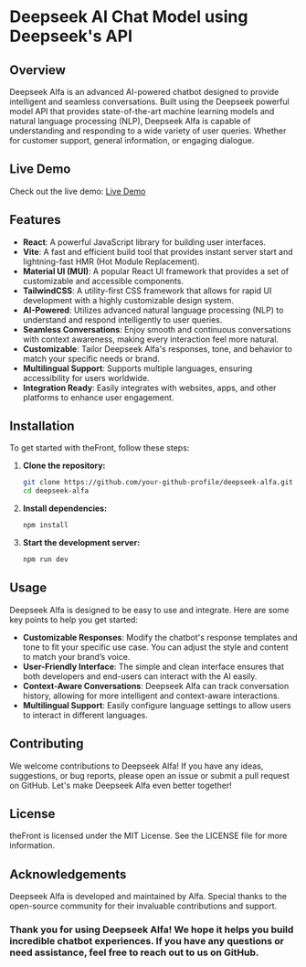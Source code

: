 # Deepseek AI Chat Model using Deepseek's API 

## Overview
Deepseek Alfa is an advanced AI-powered chatbot designed to provide intelligent and seamless conversations. Built using the Deepseek powerful model API that provides state-of-the-art machine learning models and natural language processing (NLP), Deepseek Alfa is capable of understanding and responding to a wide variety of user queries. Whether for customer support, general information, or engaging dialogue.

## Live Demo
Check out the live demo: [Live Demo](https://deepseek-alfa.netlify.app)

## Features
- **React**: A powerful JavaScript library for building user interfaces.
- **Vite**: A fast and efficient build tool that provides instant server start and lightning-fast HMR (Hot Module Replacement).
- **Material UI (MUI)**: A popular React UI framework that provides a set of customizable and accessible components.
- **TailwindCSS**: A utility-first CSS framework that allows for rapid UI development with a highly customizable design system.
- **AI-Powered**: Utilizes advanced natural language processing (NLP) to understand and respond intelligently to user queries.
- **Seamless Conversations**: Enjoy smooth and continuous conversations with context awareness, making every interaction feel more natural.
- **Customizable**: Tailor Deepseek Alfa's responses, tone, and behavior to match your specific needs or brand.
- **Multilingual Support**: Supports multiple languages, ensuring accessibility for users worldwide.
- **Integration Ready**: Easily integrates with websites, apps, and other platforms to enhance user engagement.

## Installation
To get started with theFront, follow these steps:

1. **Clone the repository:**
   ```bash
   git clone https://github.com/your-github-profile/deepseek-alfa.git
   cd deepseek-alfa

2. **Install dependencies:**
   ```bash
   npm install

3. **Start the development server:**
   ```bash
   npm run dev


## Usage
Deepseek Alfa is designed to be easy to use and integrate. Here are some key points to help you get started:

- **Customizable Responses**: Modify the chatbot's response templates and tone to fit your specific use case. You can adjust the style and content to match your brand’s voice.
- **User-Friendly Interface**: The simple and clean interface ensures that both developers and end-users can interact with the AI easily.
- **Context-Aware Conversations**: Deepseek Alfa can track conversation history, allowing for more intelligent and context-aware interactions.
- **Multilingual Support**: Easily configure language settings to allow users to interact in different languages.

## Contributing
We welcome contributions to Deepseek Alfa! If you have any ideas, suggestions, or bug reports, please open an issue or submit a pull request on GitHub. Let's make Deepseek Alfa even better together!

## License
theFront is licensed under the MIT License. See the LICENSE file for more information.

## Acknowledgements
Deepseek Alfa is developed and maintained by Alfa. Special thanks to the open-source community for their invaluable contributions and support.

### Thank you for using Deepseek Alfa! We hope it helps you build incredible chatbot experiences. If you have any questions or need assistance, feel free to reach out to us on GitHub.